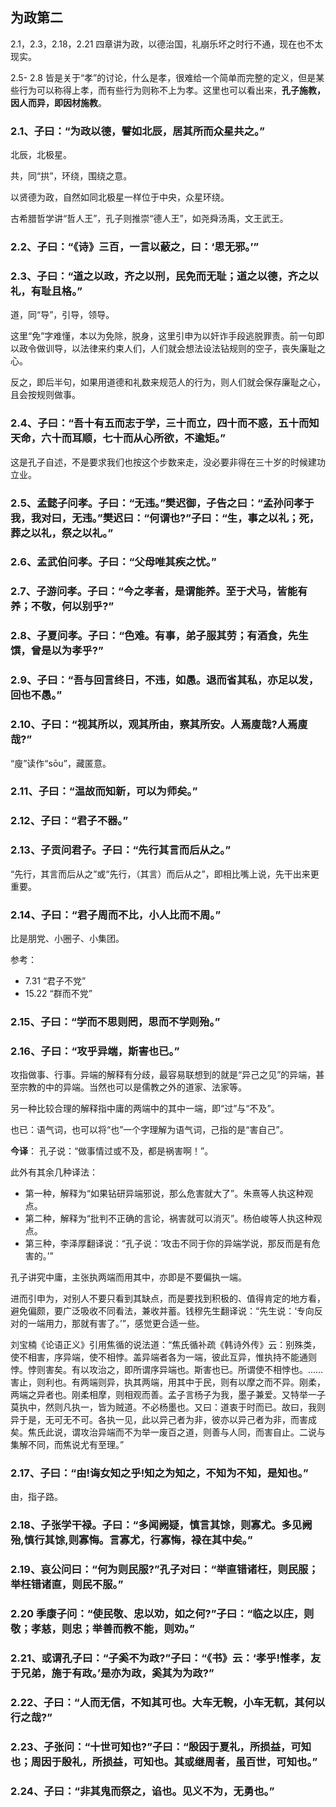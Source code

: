 ## 为政第二

2.1，2.3，2.18，2.21 四章讲为政，以德治国，礼崩乐坏之时行不通，现在也不太现实。

2.5- 2.8 皆是关于“孝”的讨论，什么是孝，很难给一个简单而完整的定义，但是某些行为可以称得上孝，而有些行为则称不上为孝。这里也可以看出来，**孔子施教，因人而异，即因材施教**。

### 2.1、子曰：“为政以德，譬如北辰，居其所而众星共之。”

北辰，北极星。

共，同“拱”，环绕，围绕之意。

以贤德为政，自然如同北极星一样位于中央，众星环绕。

古希腊哲学讲“哲人王”，孔子则推崇“德人王”，如尧舜汤禹，文王武王。

### 2.2、子曰：“《诗》三百，一言以蔽之，曰：‘思无邪。’”

### 2.3、子曰：“道之以政，齐之以刑，民免而无耻；道之以德，齐之以礼，有耻且格。”

道，同“导”，引导，领导。

这里“免”字难懂，本以为免除，脱身，这里引申为以奸诈手段逃脱罪责。前一句即以政令做训导，以法律来约束人们，人们就会想法设法钻规则的空子，丧失廉耻之心。

反之，即后半句，如果用道德和礼数来规范人的行为，则人们就会保存廉耻之心，且会按规则做事。

### 2.4、子曰：“吾十有五而志于学，三十而立，四十而不惑，五十而知天命，六十而耳顺，七十而从心所欲，不逾矩。”

这是孔子自述，不是要求我们也按这个步数来走，没必要非得在三十岁的时候建功立业。

### 2.5、孟懿子问孝。子曰：“无违。”樊迟御，子告之曰：“孟孙问孝于我，我对曰，无违。”樊迟曰：“何谓也?”子曰：“生，事之以礼；死，葬之以礼，祭之以礼。”

### 2.6、孟武伯问孝。子曰：“父母唯其疾之忧。”

### 2.7、子游问孝。子曰：“今之孝者，是谓能养。至于犬马，皆能有养；不敬，何以别乎?”

### 2.8、子夏问孝。子曰：“色难。有事，弟子服其劳；有酒食，先生馔，曾是以为孝乎?”

### 2.9、子曰：“吾与回言终日，不违，如愚。退而省其私，亦足以发，回也不愚。”

### 2.10、子曰：“视其所以，观其所由，察其所安。人焉廋哉?人焉廋哉?”

“廋”读作“sōu”，藏匿意。

### 2.11、子曰：“温故而知新，可以为师矣。”

### 2.12、子曰：“君子不器。”

### 2.13、子贡问君子。子曰：“先行其言而后从之。”

“先行，其言而后从之”或“先行，（其言）而后从之”，即相比嘴上说，先干出来更重要。

### 2.14、子曰：“君子周而不比，小人比而不周。”

比是朋党、小圈子、小集团。

参考：
- 7.31 “君子不党”
- 15.22 “群而不党”

### 2.15、子曰：“学而不思则罔，思而不学则殆。”

### 2.16、子曰：“攻乎异端，斯害也已。”

攻指做事、行事。异端的解释有分歧，最容易联想到的就是“异己之见”的异端，甚至宗教的中的异端。当然也可以是儒教之外的道家、法家等。

另一种比较合理的解释指中庸的两端中的其中一端，即“过”与“不及”。
 
也已：语气词，也可以将“也”一个字理解为语气词，己指的是“害自己”。

**今译**： 
孔子说：“做事情过或不及，都是祸害啊！”。

此外有其余几种译法：

- 第一种，解释为“如果钻研异端邪说，那么危害就大了”。朱熹等人执这种观点。
- 第二种，解释为“批判不正确的言论，祸害就可以消灭”。杨伯峻等人执这种观点。
- 第三种，李泽厚翻译说：“孔子说：‘攻击不同于你的异端学说，那反而是有危害的。’”

孔子讲究中庸，主张执两端而用其中，亦即是不要偏执一端。

进而引申为，对别人不要只看到其缺点，而是要找到积极的、值得肯定的地方看，避免偏颇，要广泛吸收不同看法，兼收并蓄。钱穆先生翻译说：“先生说：‘专向反对的一端用力，那就有害了。’”，感觉更合适一些。

刘宝楠《论语正义》引用焦循的说法道：“焦氏循补疏《韩诗外传》云：别殊类，使不相害，序异端，使不相悖。盖异端者各为一端，彼此互异，惟执持不能通则悖。悖则害矣。有以攻治之，即所谓序异端也。斯害也已。所谓使不相悖也。……害止，则利也。有两端则异，执其两端，用其中于民，则有以摩之而不异。刚柔，两端之异者也。刚柔相摩，则相观而善。孟子言杨子为我，墨子兼爱。又特举一子莫执中，然则凡执一，皆为贼道。不必杨墨也。又曰：道衷于时而已。故曰，我则异于是，无可无不可。各执一见，此以异己者为非，彼亦以异己者为非，而害成矣。焦氏此说，谓攻治异端而不为举一废百之道，则善与人同，而害自止。二说与集解不同，而焦说尤有至理。”

### 2.17、子曰：“由!诲女知之乎!知之为知之，不知为不知，是知也。”

由，指子路。

### 2.18、子张学干禄。子曰：“多闻阙疑，慎言其馀，则寡尤。多见阙殆,慎行其馀,则寡悔。言寡尤，行寡悔，禄在其中矣。”

### 2.19、哀公问曰：“何为则民服?”孔子对曰：“举直错诸枉，则民服；举枉错诸直，则民不服。”

### 2.20 季康子问：“使民敬、忠以劝，如之何?”子曰：“临之以庄，则敬；孝慈，则忠；举善而教不能，则劝。”

### 2.21、或谓孔子曰：“子奚不为政?”子曰：“《书》云：‘孝乎!惟孝，友于兄弟，施于有政。’是亦为政，奚其为为政?”

### 2.22、子曰：“人而无信，不知其可也。大车无輗，小车无軏，其何以行之哉?”

### 2.23、子张问：“十世可知也?”子曰：“殷因于夏礼，所损益，可知也；周因于殷礼，所损益，可知也。其或继周者，虽百世，可知也。”

### 2.24、子曰：“非其鬼而祭之，谄也。见义不为，无勇也。”